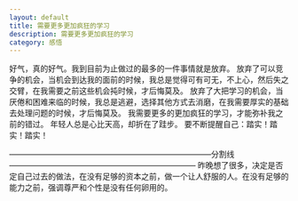 ```yaml
---
layout: default
title: 需要更多更加疯狂的学习
description: 需要更多更加疯狂的学习
category: 感悟
---
```

好气，真的好气。我到目前为止做过的最多的一件事情就是放弃。
放弃了可以竞争的机会，当机会到达我的面前的时候，我总是觉得可有可无，不上心，然后失之交臂，在我需要之前这些机会扽时候，才后悔莫及。
放弃了大把学习的机会，当厌倦和困难来临的时候，我总是逃避，选择其他方式去消磨，在我需要厚实的基础去处理问题的时候，才后悔莫及。
我需要更多的更加疯狂的学习，才能弥补我之前的错过。
年轻人总是心比天高，却折在了跬步。
要不断提醒自己：踏实！踏实！踏实！

——————————————————————————分割线————————————————————————
昨晚想了很多，决定是否定自己过去的做法，在没有足够的资本之前，做一个让人舒服的人。在没有足够的能力之前，强调尊严和个性是没有任何卵用的。
